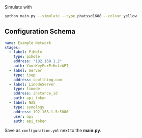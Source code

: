 <p align="center">
  <img src="https://github.com/soup-bowl/swan-monitor/assets/11209477/a592b14d-dfd5-4c6d-83ac-67953252a62b" alt="" />
</p>

Simulate with

```bash
python main.py --simulate --type phatssd1608 --colour yellow
```

## Configuration Schema

```yml
name: Example Network
stages:
  - label: PiHole
    type: pihole
    address: "192.168.1.2"
    auth: YourKeyForPiHoleAPI
  - label: Server
    type: isup
    address: coolthing.com
  - label: LinodeServer
    type: linode
    address: instance_id
    auth: api_token
  - label: NAS
    type: synology
    address: 192.168.1.5:5000
    user: api
    auth: api_token
```

Save as `configuration.yml` next to the **main.py**. 

